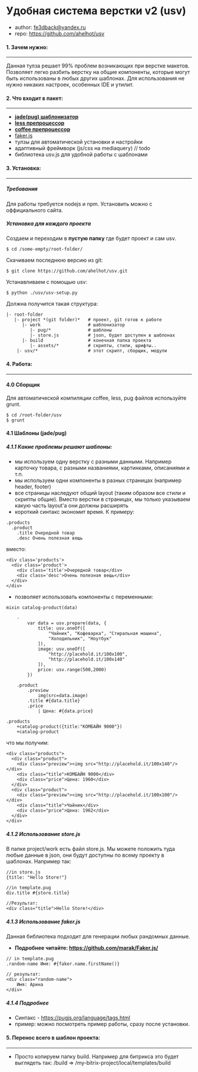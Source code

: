 # Удобная система верстки v2 (usv)
- author: fe3dback@yandex.ru
- repo: https://github.com/ahelhot/usv

#### 1. Зачем нужно:
----
Данная тулза решает 99% проблем возникающих при верстке макетов. Позволяет легко разбить верстку на общие компоненты, которые могут быть использованы в любых других шаблонах. Для использования не нужно никаких настроек, особенных IDE и утилит.

#### 2. Что входит в пакет:
----
- [**jade(pug) шаблонизатор**](https://pugjs.org/language/tags.html)
- [**less препроцессор**](http://lesscss.org/features/)
- [**coffee препроцессор**](http://coffeescript.org/)
- [faker.js](https://github.com/marak/Faker.js/)
- тулзы для автоматической установки и настройки
- адаптивный фреймворк (js/css на mediaquery) // todo
- библиотека usv.js для удобной работы с шаблонами

#### 3. Установка:
----
##### Требования
Для работы требуется nodejs и npm. Установить можно с оффициального сайта.

##### Установка для каждого проекта
Создаем и переходим в **пустую папку** где будет проект и сам usv.
```
$ cd /some-empty/root-folder/
```

Скачиваем последнюю версию из git:
```
$ git clone https://github.com/ahelhot/usv.git
```

Устанавливаем с помощью usv:
```
$ python ./usv/usv-setup.py
```

Должна получится такая структура:
```
|- root-folder
   |- project *(git folder)*   # проект, git готов к работе
      |- work                  # шаблонизатор
         |- pug/*              # шаблоны
         |- store.js           # json, будет доступен в шаблонах
      |- build                 # конечная папка проекта
         |- assets/*           # скрипты, стили, шрифты..
    |- usv/*                   # этот скрипт, сборщик, модули
```

#### 4. Работа:
--------
#### 4.0 Сборщик
Для автоматической компиляции coffee, less, pug файлов используйте grunt.
```
$ cd /root-folder/usv
$ grunt
```

#### 4.1 Шаблоны (jade/pug)
##### 4.1.1 Какие проблемы решают шаблоны:
- мы используем одну верстку с разными данными. Например карточку товара, с разными названиями, картинками, описаниями и т.п.
- мы используем одни компоненты в разных страницах (например header, footer)
- все страницы наследуют общий layout (таким образом все стили и скрипты общие). Вместо верстки в страницах, мы только указываем какую часть layout'а они должны расширять
- короткий синтакс экономит время. К примеру:
```
.products
  .product
    .title Очередной товар
    .desc Очень полезная вещь
```
вместо:
```
<div class='products'>
  <div class='product'>
    <div class='title'>Очередной товар</div>
    <div class='desc'>Очень полезная вещь</div>
  </div>
</div>
```
- позволяет использовать компоненты с переменными:
```
mixin catalog-product(data)

    -
        var data = usv.prepare(data, {
            title: usv.oneOf([
                "Чайник", "Кофеварка", "Стиральная машина",
                "Холодильник", "Ноутбук"
            ]),
            image: usv.oneOf([
                "http://placehold.it/100x100",
                "http://placehold.it/100x140"
            ]),
            price: usv.range(500,2000)
        })

    .product
        .preview
            img(src=data.image)
        .title #{data.title}
        .price
            | Цена: #{data.price}
```
```
.products
    +catalog-product({title:"КОМБАЙН 9000"})
    +catalog-product
```
что мы получим:
```
<div class="products">
  <div class="product">
    <div class="preview"><img src="http://placehold.it/100x140"/></div>
    <div class="title">КОМБАЙН 9000</div>
    <div class="price">Цена: 1960</div>
  </div>
  <div class="product">
    <div class="preview"><img src="http://placehold.it/100x100"/></div>
    <div class="title">Чайник</div>
    <div class="price">Цена: 1962</div>
  </div>
</div>
```
##### 4.1.2 Использование store.js
В папке project/work есть файл store.js. Мы можете положить туда любые данные в json, они будут доступны по всему проекту в шаблонах.
Например так:
```
//in store.js
{title: "Hello Store!"}

//in template.pug
div.title #{store.title}

//Результат:
<div class="title">Hello Store!</div>
```
##### 4.1.3 Использование faker.js
Данная библиотека подходит для генерации любых рандомных данные.
- **Подробнее читайте: https://github.com/marak/Faker.js/**
```
// in template.pug
.random-name Имя: #{faker.name.firstName()}

// результат:
<div class="random-name">
    Имя: Арина
</div>
```

##### 4.1.4 Подробнее
- Синтакс - https://pugjs.org/language/tags.html
- пример: можно посмотреть пример работы, сразу после установки.

#### 5. Перенос всего в шаблон проекта:
--------
- Просто копируем папку build. Например для битрикса это
будет выглядеть так:
/build => /my-bitrix-project/local/templates/build

